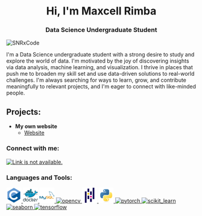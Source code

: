 <h1 align="center">Hi, I'm Maxcell Rimba</h1>

<h3 align="center">Data Science Undergraduate Student</h3>

 

<p align="left"> <img src=https://komarev.com/ghpvc/?username=SNRxCode&label=Profile%20views&color=0e75b6&style=flat alt="SNRxCode" /> </p>

<p> I'm a Data Science undergraduate student with a strong desire to study and explore the world of data. I'm motivated by the joy of discovering insights via data analysis, machine learning, and visualization. I thrive in places that push me to broaden my skill set and use data-driven solutions to real-world challenges. I'm always searching for ways to learn, grow, and contribute meaningfully to relevant projects, and I'm eager to connect with like-minded people.</p>

 

<h2>Projects:</h2>

 

- <b>My own website</b>
  - [Website](https://snrxcode.github.io/Portfolio-Webiste-V1.0)
 


<h3 align="left">Connect with me:</h3>

<p align="left">

<a href=https://www.linkedin.com/in/maxcellrimba target="blank"><img align="center" src=https://raw.githubusercontent.com/rahuldkjain/github-profile-readme-generator/master/src/images/icons/Social/linked-in-alt.svg alt="Link is not available." height="30" width="40" /></a>

</p>

 

<h3 align="left">Languages and Tools:</h3>

<p align="left"> 
 <a href=https://www.cprogramming.com/ target="_blank" rel="noreferrer"> 
  <img src=https://raw.githubusercontent.com/devicons/devicon/master/icons/c/c-original.svg alt="c" width="40" height="40"/> </a> 
 <a href=https://www.docker.com/ target="_blank" rel="noreferrer"> <img src=https://raw.githubusercontent.com/devicons/devicon/master/icons/docker/docker-original-wordmark.svg alt="docker" width="40" height="40"/> </a> 
 <a href=https://www.mysql.com/ target="_blank" rel="noreferrer"> <img src=https://raw.githubusercontent.com/devicons/devicon/master/icons/mysql/mysql-original-wordmark.svg alt="mysql" width="40" height="40"/> </a> 
 <a href=https://opencv.org/ target="_blank" rel="noreferrer"> <img src=https://www.vectorlogo.zone/logos/opencv/opencv-icon.svg alt="opencv" width="40" height="40"/> </a> 
 <a href=https://pandas.pydata.org/ target="_blank" rel="noreferrer"> <img src=https://raw.githubusercontent.com/devicons/devicon/2ae2a900d2f041da66e950e4d48052658d850630/icons/pandas/pandas-original.svg alt="pandas" width="40" height="40"/> </a> 
 <a href=https://www.python.org target="_blank" rel="noreferrer"> <img src=https://raw.githubusercontent.com/devicons/devicon/master/icons/python/python-original.svg alt="python" width="40" height="40"/> </a> 
 <a href=https://pytorch.org/ target="_blank" rel="noreferrer"> <img src=https://www.vectorlogo.zone/logos/pytorch/pytorch-icon.svg alt="pytorch" width="40" height="40"/> </a> <a href=https://scikit-learn.org/ target="_blank" rel="noreferrer"> <img src=https://upload.wikimedia.org/wikipedia/commons/0/05/Scikit_learn_logo_small.svg alt="scikit_learn" width="40" height="40"/> </a> <a href=https://seaborn.pydata.org/ target="_blank" rel="noreferrer"> <img src=https://seaborn.pydata.org/_images/logo-mark-lightbg.svg alt="seaborn" width="40" height="40"/> </a> 
 <a href=https://www.tensorflow.org target="_blank" rel="noreferrer"> <img src=https://www.vectorlogo.zone/logos/tensorflow/tensorflow-icon.svg alt="tensorflow" width="40" height="40"/> </a> </p>
